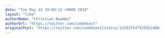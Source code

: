 ```yaml
---
date: "Tue May 14 19:04:12 +0000 2019"
layout: "like"
authorName: "Christian Nwamba"
authorUrl: "https://twitter.com/codebeast"
originalPost: "https://twitter.com/codebeast/status/1128375475259224064"
---
```

